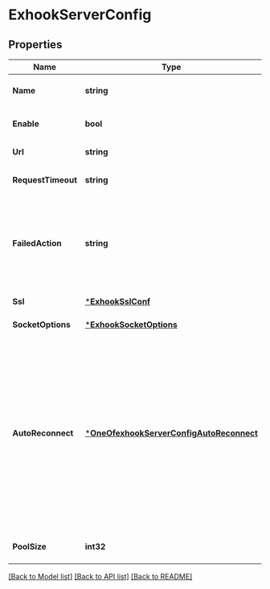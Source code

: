 # ExhookServerConfig

## Properties
Name | Type | Description | Notes
------------ | ------------- | ------------- | -------------
**Name** | **string** | Name of the exhook server | [default to null]
**Enable** | **bool** | Enable this Exhook server | [optional] [default to true]
**Url** | **string** | URL of the gRPC server | [default to null]
**RequestTimeout** | **string** | The timeout of request gRPC server | [optional] [default to 5s]
**FailedAction** | **string** | The value that is returned when the request to the gRPC server fails for any reason | [optional] [default to FAILED_ACTION.DENY]
**Ssl** | [***ExhookSslConf**](exhook.ssl_conf.md) |  | [optional] [default to null]
**SocketOptions** | [***ExhookSocketOptions**](exhook.socket_options.md) |  | [optional] [default to null]
**AutoReconnect** | [***OneOfexhookServerConfigAutoReconnect**](OneOfexhookServerConfigAutoReconnect.md) | Whether to automatically reconnect (initialize) the gRPC server.&lt;br/&gt;When gRPC is not available, Exhook tries to request the gRPC service at that interval and reinitialize the list of mounted hooks. | [optional] [default to 60s]
**PoolSize** | **int32** | The process pool size for gRPC client | [optional] [default to 8]

[[Back to Model list]](../README.md#documentation-for-models) [[Back to API list]](../README.md#documentation-for-api-endpoints) [[Back to README]](../README.md)

